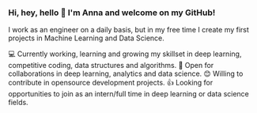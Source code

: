 ### Hi, hey, hello 👋 I'm Anna and welcome on my GitHub!

<!--
**AnnaMariaLedwon/AnnaMariaLedwon** is a ✨ _special_ ✨ repository because its `README.md` (this file) appears on your GitHub profile.
- 🔭 I’m currently working on ...
- 🌱 I’m currently learning ...
- 👯 I’m looking to collaborate on ...
- 🤔 I’m looking for help with ...
- 💬 Ask me about ...
- 📫 How to reach me: ...
- 😄 Pronouns: ...
- ⚡ Fun fact: ...
-->
I work as an engineer on a daily basis, but in my free time I create my first projects in Machine Learning and Data Science.

💻 Currently working, learning and growing my skillset in deep learning, competitive coding, data structures and algorithms.
🤝 Open for collaborations in deep learning, analytics and data science.
😊 Willing to contribute in opensource development projects.
👍 Looking for opportunities to join as an intern/full time in deep learning or data science fields.

